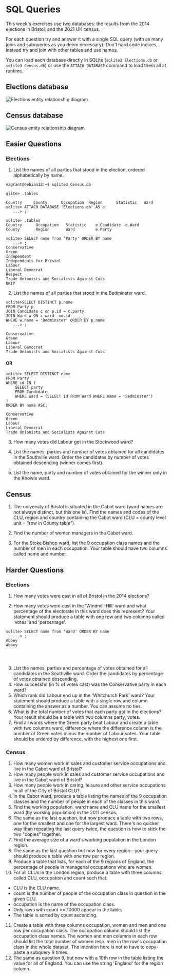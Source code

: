 # SQL Queries

This week's exercises use two databases: the results from the 2014
elections in Bristol, and the 2021 UK census.

For each question try and answer it with a single SQL query (with as
many joins and subqueries as you deem necessary).  Don't hard code
indices, instead try and join with other tables and use names.

You can load each database directly in SQLite (`sqlite3 Elections.db`
or `sqlite3 Census.db`) or use the `ATTACH DATABASE` command to load them all at runtime.

## Elections database
![Elections entity relationship diagram](./elections.png)

## Census database
![Census entity relationship diagram](./census.png)

## Easier Questions
### Elections


1. List the names of all parties that stood in the election, ordered alphabetically by name.


```ssh
vagrant@debian12:~$ sqlite3 Census.db

qlite> .tables

Country     County      Occupation  Region      Statistic   Ward      
sqlite> ATTACH DATABASE 'Elections.db' AS e
   ...> ;

sqlite> .tables
Country      Occupation   Statistic    e.Candidate  e.Ward     
County       Region       Ward         e.Party    

sqlite> SELECT name from 'Party' ORDER BY name
   ...> ;
Conservative
Green
Independent
Independents for Bristol
Labour
Liberal Democrat
Respect
Trade Unionists and Socialists Against Cuts
UKIP
```

2. List the names of all parties that stood in the Bedminster ward.

```ssh
sqlite>SELECT DISTINCT p.name
FROM Party p
JOIN Candidate c on p.id = c.party
JOIN Ward w ON c.ward  =w.id
WHERE w.name = 'Bedminster' ORDER BY p.name
   ...> ;

Conservative
Green
Labour
Liberal Democrat
Trade Unionists and Socialists Against Cuts
```
#### OR
```ssh
sqlite> SELECT DISTINCT name
FROM Party
WHERE id IN (
    SELECT party
    FROM Candidate
    WHERE ward = (SELECT id FROM Ward WHERE name = 'Bedminster')
)
ORDER BY name ASC;

Conservative
Green
Labour
Liberal Democrat
Trade Unionists and Socialists Against Cuts
```





3. How many votes did Labour get in the Stockwood ward?

4. List the names, parties and number of votes obtained for all candidates in the Southville ward. Order the candidates by number of votes obtained descending (winner comes first).

5. List the name, party and number of votes obtained for the winner only in the Knowle ward.

## Census

1. The university of Bristol is situated in the Cabot ward (ward names are not always distinct, but this one is). Find the names and codes of the CLU, region and country containing the Cabot ward (CLU = county level unit = "row in County table").

2. Find the number of women managers in the Cabot ward. 

3. For the Stoke Bishop ward, list the 9 occupation class names and the number of men in each occupation. Your table should have two columns called name and number. 

## Harder Questions
### Elections

1. How many votes were cast in all of Bristol in the 2014 elections?


2. How many votes were cast in the 'Windmill Hill' ward and what percentage of the electorate in this ward does this represent? Your statement should produce a table with one row and two columns called 'votes' and 'percentage'.


```ssh
sqlite> SELECT name from 'Ward' ORDER BY name
   ...> ;
Abbey
Abbey




```



3. List the names, parties and percentage of votes obtained for all candidates in the Southville ward. Order the candidates by percentage of votes obtained descending.
4. How successful (in % of votes cast) was the Conservative party in each ward?
5. Which rank did Labour end up in the 'Whitchurch Park' ward? Your statement should produce a table with a single row and column containing the answer as a number. You can assume no ties.
6. What is the total number of votes that each party got in the elections? Your result should be a table with two columns party, votes.
7. Find all wards where the Green party beat Labour and create a table with two columns ward, difference where the difference column is the number of Green votes minus the number of Labour votes. Your table should be ordered by difference, with the highest one first.

### Census


1. How many women work in sales and customer service occupations and live in the Cabot ward of Bristol?
2. How many people work in sales and customer service occupations and live in the Cabot ward of Bristol?
3. How many people work in caring, leisure and other service occupations in all of the City of Bristol CLU?
4. In the Cabot ward, produce a table listing the names of the 9 occupation classes and the number of people in each of the classes in this ward.
5. Find the working population, ward name and CLU name for the smallest ward (by working population) in the 2011 census.
6. The same as the last question, but now produce a table with two rows, one for the smallest and one for the largest ward. There's no quicker way than repeating the last query twice, the question is how to stick the two "copies" together.
7. Find the average size of a ward's working population in the London region.
8. The same as the last question but now for every region—your query should produce a table with one row per region. 
9. Produce a table that lists, for each of the 9 regions of England, the percentage of people in managerial occupations who are women.
10. For all CLUs in the London region, produce a table with three columns called CLU, occupation and count such that:
  - CLU is the CLU name.
  - count is the number of people of the occupation class in question in the given CLU.
  - occupation is the name of the occupation class.
  - Only rows with count >= 10000 appear in the table.
  - The table is sorted by count ascending.
11. Create a table with three columns occupation, women and men and one row per occupation class. The occupation column should list the occupation class names. The women and men columns in each row should list the total number of women resp. men in the row's occupation class in the whole dataset. The intention here is not to have to copy-paste a subquery 9 times.
12. The same as question 9, but now with a 10th row in the table listing the value for all of England. You can use the string 'England' for the region column.
